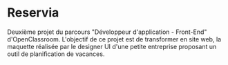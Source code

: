 # Reservia
Deuxième projet du parcours "Développeur d'application - Front-End" d'OpenClassroom. L'objectif de ce projet est de transformer en site web, la maquette réalisée par le designer UI d'une petite entreprise proposant un outil de planification de vacances.
